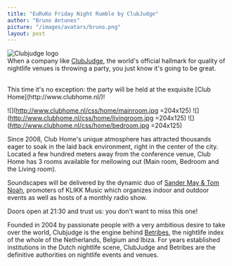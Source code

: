 ```yaml
---
title: "EuRuKo Friday Night Rumble by ClubJudge"
author: "Bruno Antunes"
picture: "/images/avatars/bruno.png"
layout: post
---
```

![Clubjudge logo](https://2012.euruko.org/images/sponsors/clubjudge.png)
<br/>
When a company like [ClubJudge](http://www.clubjudge.com), the world's official hallmark for quality of nightlife venues is throwing a party, you just know it's going to be great.

<br/>
This time it's no exception: the party will be held at the exquisite [Club Home](http://www.clubhome.nl/)!
<br>

![](http://www.clubhome.nl/css/home/mainroom.jpg =204x125)
![](http://www.clubhome.nl/css/home/livingroom.jpg =204x125)
![](http://www.clubhome.nl/css/home/bedroom.jpg =204x125)

Since 2008, Club Home's unique atmosphere has attracted thousands eager to soak in the laid back environment, right in the center of the city. Located a few hundred meters away from the conference venue, Club Home has 3 rooms available for mellowing out (Main room, Bedroom and the Living room).

Soundscapes will be delivered by the dynamic duo of [Sander May & Tom Noah](http://soundcloud.com/sandermaytomnoah), promoters of KLIKK Music which organizes indoor and outdoor events as well as hosts of a monthly radio show.

Doors open at 21:30 and trust us: you don't want to miss this one!


Founded in 2004 by passionate people with a very ambitious desire to take over the world, Clubjudge is the engine behind [Betribes](http://www.betribes.com), the nightlife index of the whole of the Netherlands, Belgium and Ibiza. For years established institutions in the Dutch nightlife scene, ClubJudge and Betribes are the definitive authorities on nightlife events and venues.
